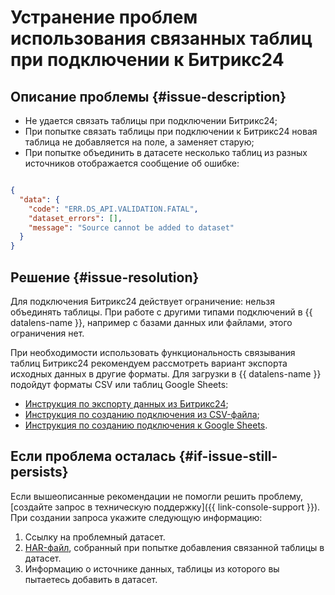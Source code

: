 # Устранение проблем использования связанных таблиц при подключении к Битрикс24


## Описание проблемы {#issue-description}

* Не удается связать таблицы при подключении Битрикс24;
* При попытке связать таблицы при подключении к Битрикс24 новая таблица не добавляется на поле, а заменяет старую;
* При попытке объединить в датасете несколько таблиц из разных источников отображается сообщение об ошибке:

```json

{
  "data": {
    "code": "ERR.DS_API.VALIDATION.FATAL",
    "dataset_errors": [],
    "message": "Source cannot be added to dataset"
  }
}

```

## Решение {#issue-resolution}

Для подключения Битрикс24 действует ограничение: нельзя объединять таблицы. При работе с другими типами подключений в {{ datalens-name }}, например с базами данных или файлами, этого ограничения нет.

При необходимости использовать функциональность связывания таблиц Битрикс24 рекомендуем рассмотреть вариант экспорта исходных данных в другие форматы. Для загрузки в {{ datalens-name }} подойдут форматы CSV или таблиц Google Sheets:

* [Инструкция по экспорту данных из Битрикс24](https://helpdesk.bitrix24.ru/open/1489089/);
* [Инструкция по созданию подключения из CSV-файла](../../../datalens/tutorials/data-from-csv-visualization.md);
* [Инструкция по созданию подключения к Google Sheets](../../../datalens/operations/connection/create-google-sheets.md).

## Если проблема осталась {#if-issue-still-persists}

Если вышеописанные рекомендации не помогли решить проблему, [создайте запрос в техническую поддержку]({{ link-console-support }}). При создании запроса укажите следующую информацию:

1. Ссылку на проблемный датасет.
1. [HAR-файл](../../../support/create-har), собранный при попытке добавления связанной таблицы в датасет.
1. Информацию о источнике данных, таблицы из которого вы пытаетесь добавить в датасет.
